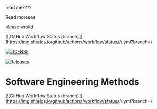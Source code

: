 read me????

Read moreeee

please wrokd

[![GitHub Workflow Status (branch)]](https://img.shields.io/github/actions/workflow/status/<AbbieAirlie>/<repository>/<action file name>.yml?branch=<master branch>)

[![LICENSE](https://img.shields.io/github/license/<AbbieAirlie>/sem.svg?style=flat-square)](https://github.com/<AbbieAirlie>/sem/blob/master/LICENSE)

[![Releases](https://img.shields.io/github/release/<AbbieAirlie>/sem/all.svg?style=flat-square)](https://github.com/<AbbieAirlie>/sem/releases)

# Software Engineering Methods
[![GitHub Workflow Status (branch)]](https://img.shields.io/github/actions/workflow/status/<AbbieAirlie>/<repository>/<action file name>.yml?branch=<branch>)